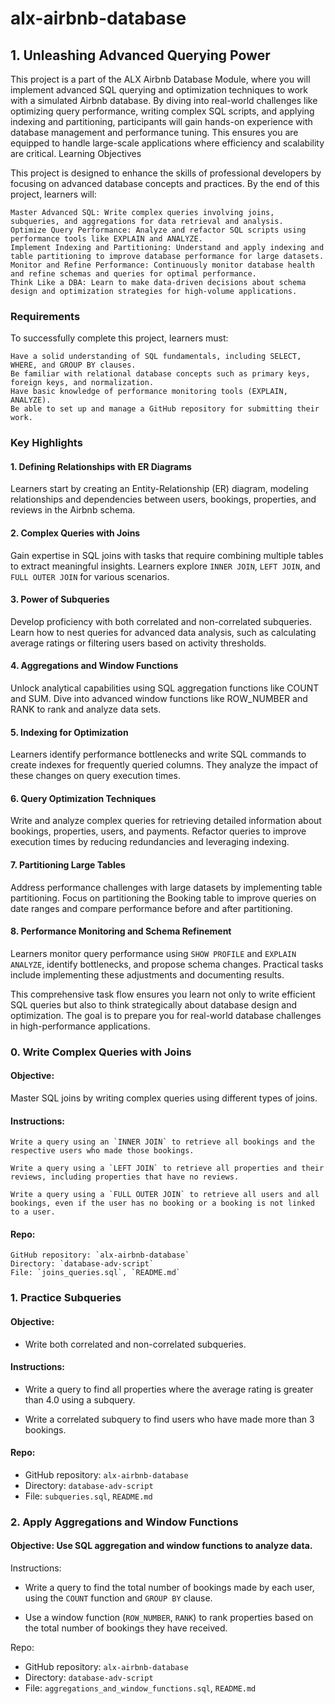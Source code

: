 # alx-airbnb-database

## 1. Unleashing Advanced Querying Power

This project is a part of the ALX Airbnb Database Module, where you will implement advanced SQL querying and optimization techniques to work with a simulated Airbnb database. By diving into real-world challenges like optimizing query performance, writing complex SQL scripts, and applying indexing and partitioning, participants will gain hands-on experience with database management and performance tuning. This ensures you are equipped to handle large-scale applications where efficiency and scalability are critical.
Learning Objectives

This project is designed to enhance the skills of professional developers by focusing on advanced database concepts and practices. By the end of this project, learners will:

    Master Advanced SQL: Write complex queries involving joins, subqueries, and aggregations for data retrieval and analysis.
    Optimize Query Performance: Analyze and refactor SQL scripts using performance tools like EXPLAIN and ANALYZE.
    Implement Indexing and Partitioning: Understand and apply indexing and table partitioning to improve database performance for large datasets.
    Monitor and Refine Performance: Continuously monitor database health and refine schemas and queries for optimal performance.
    Think Like a DBA: Learn to make data-driven decisions about schema design and optimization strategies for high-volume applications.

### Requirements

To successfully complete this project, learners must:

    Have a solid understanding of SQL fundamentals, including SELECT, WHERE, and GROUP BY clauses.
    Be familiar with relational database concepts such as primary keys, foreign keys, and normalization.
    Have basic knowledge of performance monitoring tools (EXPLAIN, ANALYZE).
    Be able to set up and manage a GitHub repository for submitting their work.

### Key Highlights
#### 1. Defining Relationships with ER Diagrams

Learners start by creating an Entity-Relationship (ER) diagram, modeling relationships and dependencies between users, bookings, properties, and reviews in the Airbnb schema.
#### 2. Complex Queries with Joins

Gain expertise in SQL joins with tasks that require combining multiple tables to extract meaningful insights. Learners explore `INNER JOIN`, `LEFT JOIN`, and `FULL OUTER JOIN` for various scenarios.
#### 3. Power of Subqueries

Develop proficiency with both correlated and non-correlated subqueries. Learn how to nest queries for advanced data analysis, such as calculating average ratings or filtering users based on activity thresholds.
#### 4. Aggregations and Window Functions

Unlock analytical capabilities using SQL aggregation functions like COUNT and SUM. Dive into advanced window functions like ROW_NUMBER and RANK to rank and analyze data sets.
#### 5. Indexing for Optimization

Learners identify performance bottlenecks and write SQL commands to create indexes for frequently queried columns. They analyze the impact of these changes on query execution times.
#### 6. Query Optimization Techniques

Write and analyze complex queries for retrieving detailed information about bookings, properties, users, and payments. Refactor queries to improve execution times by reducing redundancies and leveraging indexing.
#### 7. Partitioning Large Tables

Address performance challenges with large datasets by implementing table partitioning. Focus on partitioning the Booking table to improve queries on date ranges and compare performance before and after partitioning.
#### 8. Performance Monitoring and Schema Refinement

Learners monitor query performance using `SHOW PROFILE` and `EXPLAIN ANALYZE`, identify bottlenecks, and propose schema changes. Practical tasks include implementing these adjustments and documenting results.

This comprehensive task flow ensures you learn not only to write efficient SQL queries but also to think strategically about database design and optimization. The goal is to prepare you for real-world database challenges in high-performance applications.

### 0. Write Complex Queries with Joins

#### Objective: 

Master SQL joins by writing complex queries using different types of joins.

#### Instructions:

    Write a query using an `INNER JOIN` to retrieve all bookings and the respective users who made those bookings.

    Write a query using a `LEFT JOIN` to retrieve all properties and their reviews, including properties that have no reviews.

    Write a query using a `FULL OUTER JOIN` to retrieve all users and all bookings, even if the user has no booking or a booking is not linked to a user.

#### Repo:

    GitHub repository: `alx-airbnb-database`
    Directory: `database-adv-script`
    File: `joins_queries.sql`, `README.md`

### 1. Practice Subqueries

#### Objective:

- Write both correlated and non-correlated subqueries.

#### Instructions:

- Write a query to find all properties where the average rating is greater than 4.0 using a subquery.

- Write a correlated subquery to find users who have made more than 3 bookings.

#### Repo:

- GitHub repository: `alx-airbnb-database`
- Directory: `database-adv-script`
- File: `subqueries.sql`, `README.md`

### 2. Apply Aggregations and Window Functions

#### Objective: Use SQL aggregation and window functions to analyze data.

Instructions:

- Write a query to find the total number of bookings made by each user, using the `COUNT` function and `GROUP BY` clause.

- Use a window function (`ROW_NUMBER`, `RANK`) to rank properties based on the total number of bookings they have received.

Repo:

- GitHub repository: `alx-airbnb-database`
- Directory: `database-adv-script`
- File: `aggregations_and_window_functions.sql`, `README.md`

